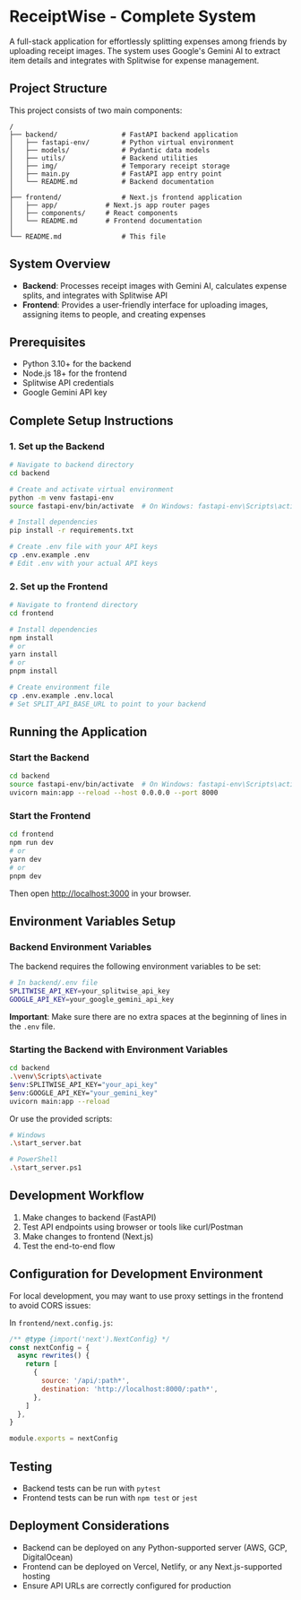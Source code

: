 # ReceiptWise - Complete System

A full-stack application for effortlessly splitting expenses among friends by uploading receipt images. The system uses Google's Gemini AI to extract item details and integrates with Splitwise for expense management.

## Project Structure

This project consists of two main components:

```
/
├── backend/                # FastAPI backend application
│   ├── fastapi-env/        # Python virtual environment
│   ├── models/             # Pydantic data models
│   ├── utils/              # Backend utilities
│   ├── img/                # Temporary receipt storage
│   ├── main.py             # FastAPI app entry point
│   └── README.md           # Backend documentation
│
├── frontend/               # Next.js frontend application
│   ├── app/            # Next.js app router pages
│   ├── components/     # React components
│   └── README.md       # Frontend documentation
│
└── README.md               # This file
```

## System Overview

- **Backend**: Processes receipt images with Gemini AI, calculates expense splits, and integrates with Splitwise API
- **Frontend**: Provides a user-friendly interface for uploading images, assigning items to people, and creating expenses

## Prerequisites

- Python 3.10+ for the backend
- Node.js 18+ for the frontend
- Splitwise API credentials
- Google Gemini API key

## Complete Setup Instructions

### 1. Set up the Backend

```bash
# Navigate to backend directory
cd backend

# Create and activate virtual environment
python -m venv fastapi-env
source fastapi-env/bin/activate  # On Windows: fastapi-env\Scripts\activate

# Install dependencies
pip install -r requirements.txt

# Create .env file with your API keys
cp .env.example .env
# Edit .env with your actual API keys
```

### 2. Set up the Frontend

```bash
# Navigate to frontend directory
cd frontend

# Install dependencies
npm install
# or
yarn install
# or
pnpm install

# Create environment file
cp .env.example .env.local
# Set SPLIT_API_BASE_URL to point to your backend
```

## Running the Application

### Start the Backend

```bash
cd backend
source fastapi-env/bin/activate  # On Windows: fastapi-env\Scripts\activate
uvicorn main:app --reload --host 0.0.0.0 --port 8000
```

### Start the Frontend

```bash
cd frontend
npm run dev
# or
yarn dev
# or
pnpm dev
```

Then open [http://localhost:3000](http://localhost:3000) in your browser.

## Environment Variables Setup

### Backend Environment Variables

The backend requires the following environment variables to be set:

```bash
# In backend/.env file
SPLITWISE_API_KEY=your_splitwise_api_key
GOOGLE_API_KEY=your_google_gemini_api_key
```

**Important**: Make sure there are no extra spaces at the beginning of lines in the `.env` file.

### Starting the Backend with Environment Variables

```bash
cd backend
.\venv\Scripts\activate
$env:SPLITWISE_API_KEY="your_api_key"
$env:GOOGLE_API_KEY="your_gemini_key"
uvicorn main:app --reload
```

Or use the provided scripts:
```bash
# Windows
.\start_server.bat

# PowerShell
.\start_server.ps1
```

## Development Workflow

1. Make changes to backend (FastAPI)
2. Test API endpoints using browser or tools like curl/Postman
3. Make changes to frontend (Next.js)
4. Test the end-to-end flow

## Configuration for Development Environment

For local development, you may want to use proxy settings in the frontend to avoid CORS issues:

In `frontend/next.config.js`:

```js
/** @type {import('next').NextConfig} */
const nextConfig = {
  async rewrites() {
    return [
      {
        source: '/api/:path*',
        destination: 'http://localhost:8000/:path*',
      },
    ]
  },
}

module.exports = nextConfig
```

## Testing

- Backend tests can be run with `pytest`
- Frontend tests can be run with `npm test` or `jest`

## Deployment Considerations

- Backend can be deployed on any Python-supported server (AWS, GCP, DigitalOcean)
- Frontend can be deployed on Vercel, Netlify, or any Next.js-supported hosting
- Ensure API URLs are correctly configured for production

